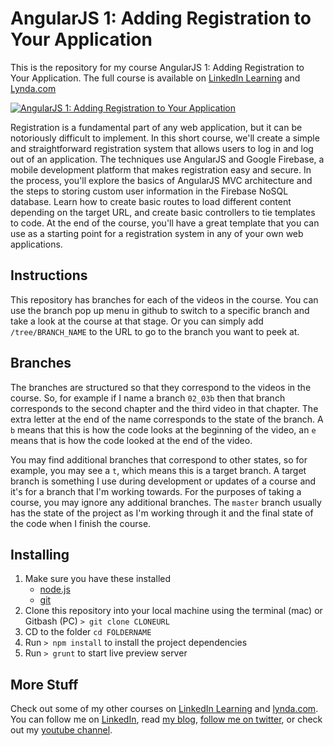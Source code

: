 # AngularJS 1: Adding Registration to Your Application
This is the repository for my course AngularJS 1: Adding Registration to Your Application. The full course is available on [LinkedIn Learning](https://www.linkedin.com/learning/angularjs-1-adding-registration-to-your-application-2?trk=insiders_6787408_learning) and [Lynda.com](https://www.lynda.com/Angular-tutorials/AngularJS-1-Adding-Registration-Your-Application/560052-2.html)

[![AngularJS 1: Adding Registration to Your Application](https://media-exp2.licdn.com/media-proxy/ext?w=1200&h=675&f=n&hash=I1Qu1CQJhf08%2FufcvV0o5kSUrUs%3D&ora=1%2CaFBCTXdkRmpGL2lvQUFBPQ%2CxAVta5g-0R6plxVUzgUv5K_PrkC9q0RIUJDPBy-kXSWq_9efZXHpecLdZLSiolwRfCQAmQA2e-mpRjbgG469LcLmY4Yx3A)](https://www.linkedin.com/learning/angularjs-1-adding-registration-to-your-application-2?trk=insiders_6787408_learning)

Registration is a fundamental part of any web application, but it can be notoriously difficult to implement. In this short course, we'll create a simple and straightforward registration system that allows users to log in and log out of an application. The techniques use AngularJS and Google Firebase, a mobile development platform that makes registration easy and secure. In the process, you'll explore the basics of AngularJS MVC architecture and the steps to storing custom user information in the Firebase NoSQL database. Learn how to create basic routes to load different content depending on the target URL, and create basic controllers to tie templates to code. At the end of the course, you'll have a great template that you can use as a starting point for a registration system in any of your own web applications.

## Instructions
This repository has branches for each of the videos in the course. You can use the branch pop up menu in github to switch to a specific branch and take a look at the course at that stage. Or you can simply add `/tree/BRANCH_NAME` to the URL to go to the branch you want to peek at. 

## Branches
The branches are structured so that they correspond to the videos in the course. So, for example if I name a branch `02_03b` then that branch corresponds to the second chapter and the third video in that chapter. The extra letter at the end of the name corresponds to the state of the branch. A `b` means that this is how the code looks at the beginning of the video, an `e` means that is how the code looked at the end of the video.

You may find additional branches that correspond to other states, so for example, you may see a `t`, which means this is a target branch. A target branch is something I use during development or updates of a course and it's for a branch that I'm working towards. For the purposes of taking a course, you may ignore any additional branches. The `master` branch usually has the state of the project as I'm working through it and the final state of the code when I finish the course. 

## Installing
1. Make sure you have these installed
	- [node.js](http://nodejs.org/)
	- [git](http://git-scm.com/)
2. Clone this repository into your local machine using the terminal (mac) or Gitbash (PC) `> git clone CLONEURL`
3. CD to the folder `cd FOLDERNAME`
4. Run `> npm install` to install the project dependencies
5. Run `> grunt` to start live preview server

## More Stuff
Check out some of my other courses on [LinkedIn Learning](https://www.linkedin.com/learning/instructors/ray-villalobos?trk=insiders_6787408_learning) and [lynda.com](http://lynda.com/rayvillalobos). You can follow me on [LinkedIn](https://www.linkedin.com/in/planetoftheweb/), read [my blog](http://raybo.org), [follow me on twitter](http://twitter.com/planetoftheweb), or check out my [youtube channel](http://youtube.com/planetoftheweb).

